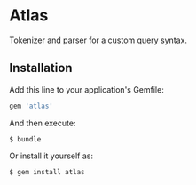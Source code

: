 # Atlas

Tokenizer and parser for a custom query syntax.

## Installation

Add this line to your application's Gemfile:

```ruby
gem 'atlas'
```

And then execute:

    $ bundle

Or install it yourself as:

    $ gem install atlas

